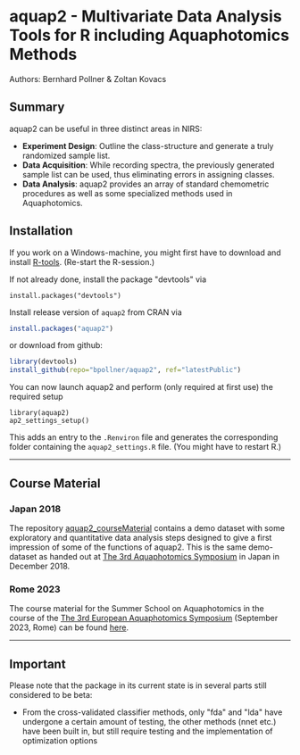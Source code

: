 # aquap2 - Multivariate Data Analysis Tools for R including Aquaphotomics Methods
Authors: Bernhard Pollner & Zoltan Kovacs

## Summary
aquap2 can be useful in three distinct areas in NIRS:
* **Experiment Design**: Outline the class-structure and generate a truly randomized sample list.
* **Data Acquisition**: While recording spectra, the previously generated sample list can be used, thus eliminating errors in assigning classes.
* **Data Analysis**: aquap2 provides an array of standard chemometric procedures as well as some specialized methods used in Aquaphotomics.


## Installation
If you work on a Windows-machine, you might first have to download and install [R-tools](https://cran.r-project.org/bin/windows/Rtools/). (Re-start the R-session.)

If not already done, install the package "devtools" via
```
install.packages("devtools")
```
Install release version of `aquap2` from CRAN via
``` r
install.packages("aquap2") 
```
or download from github:
``` r
library(devtools)
install_github(repo="bpollner/aquap2", ref="latestPublic")
```
You can now launch aquap2 and perform (only required at first use) the required setup
```
library(aquap2)
ap2_settings_setup()
```
This adds an entry to the `.Renviron` file and generates the corresponding folder containing the `aquap2_settings.R` file.
(You might have to restart R.)

---

## Course Material
### Japan 2018
The repository [aquap2_courseMaterial](https://github.com/bpollner/aquap2_courseMaterial) contains a demo dataset with some exploratory and quantitative data analysis steps designed to give a first impression of some of the functions of aquap2.
This is the same demo-dataset as handed out at [The 3rd Aquaphotomics Symposium](http://conference.aquaphotomics.com/) in Japan in December 2018.

### Rome 2023
The course material for the Summer School on Aquaphotomics in the course of the [The 3rd European Aquaphotomics Symposium](https://www.3aec.sisnir.org/) (September 2023, Rome) can be found [here](https://github.com/bpollner/aquap2_course_Rome2023).

---

## Important
Please note that the package in its current state is in several parts still considered to be beta:
* From the cross-validated classifier methods, only "fda" and "lda" have undergone a certain amount of testing, the other methods (nnet etc.) have been built in, but still require testing and the implementation of optimization options
